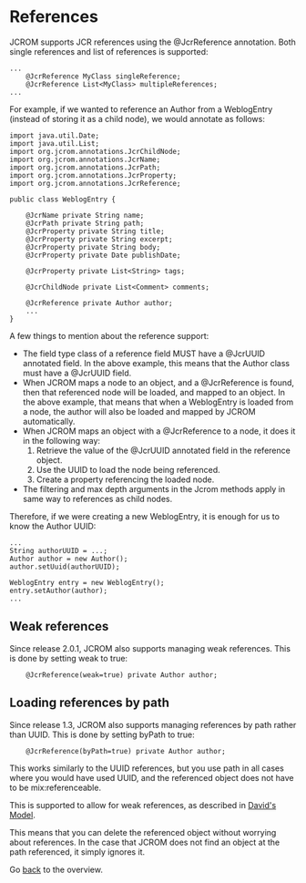 # References #

JCROM supports JCR references using the @JcrReference annotation. Both single references and list of references is supported:

```
...
    @JcrReference MyClass singleReference;
    @JcrReference List<MyClass> multipleReferences;
...
```

For example, if we wanted to reference an Author from a WeblogEntry (instead of storing it as a child node), we would annotate as follows:

```
import java.util.Date;
import java.util.List;
import org.jcrom.annotations.JcrChildNode;
import org.jcrom.annotations.JcrName;
import org.jcrom.annotations.JcrPath;
import org.jcrom.annotations.JcrProperty;
import org.jcrom.annotations.JcrReference;

public class WeblogEntry {
	
	@JcrName private String name;
	@JcrPath private String path;
	@JcrProperty private String title;
	@JcrProperty private String excerpt;
	@JcrProperty private String body;
	@JcrProperty private Date publishDate;

	@JcrProperty private List<String> tags;

	@JcrChildNode private List<Comment> comments;

	@JcrReference private Author author;	
	...
}
```

A few things to mention about the reference support:

  * The field type class of a reference field MUST have a @JcrUUID annotated field. In the above example, this means that the Author class must have a @JcrUUID field.
  * When JCROM maps a node to an object, and a @JcrReference is found, then that referenced node will be loaded, and mapped to an object. In the above example, that means that when a WeblogEntry is loaded from a node, the author will also be loaded and mapped by JCROM automatically.
  * When JCROM maps an object with a @JcrReference to a node, it does it in the following way:
    1. Retrieve the value of the @JcrUUID annotated field in the reference object.
    1. Use the UUID to load the node being referenced.
    1. Create a property referencing the loaded node.
  * The filtering and max depth arguments in the Jcrom methods apply in same way to references as child nodes.

Therefore, if we were creating a new WeblogEntry, it is enough for us to know the Author UUID:

```
...
String authorUUID = ...;
Author author = new Author();
author.setUuid(authorUUID);

WeblogEntry entry = new WeblogEntry();
entry.setAuthor(author);
...
```

## Weak references ##

Since release 2.0.1, JCROM also supports managing weak references. This is done by setting weak to true:

```
    @JcrReference(weak=true) private Author author;
```

## Loading references by path ##

Since release 1.3, JCROM also supports managing references by path rather than UUID. This is done by setting byPath to true:

```
    @JcrReference(byPath=true) private Author author;
```

This works similarly to the UUID references, but you use path in all cases where you would have used UUID, and the referenced object does not have to be mix:referenceable.

This is supported to allow for weak references, as described in [David's Model](http://wiki.apache.org/jackrabbit/DavidsModel#head-ed794ec9f4f716b3e53548be6dd91b23e5dd3f3a).

This means that you can delete the referenced object without worrying about references. In the case that JCROM does not find an object at the path referenced, it simply ignores it.

Go [back](UserGuide.md) to the overview.